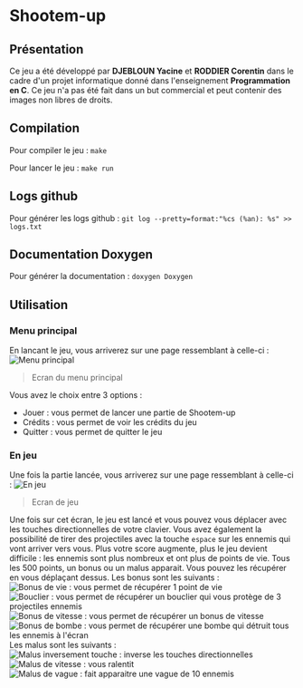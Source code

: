 # Shootem-up

## Présentation
Ce jeu a été développé par **DJEBLOUN Yacine** et **RODDIER Corentin** dans le cadre d'un projet informatique donné dans l'enseignement **Programmation en C**. Ce jeu n'a pas été fait dans un but commercial et peut contenir des images non libres de droits.

## Compilation
Pour compiler le jeu : `make`

Pour lancer le jeu : `make run`

## Logs github
Pour générer les logs github : `git log --pretty=format:"%cs (%an): %s" >> logs.txt`

## Documentation Doxygen
Pour générer la documentation : ``doxygen Doxygen``

## Utilisation
### Menu principal
En lancant le jeu, vous arriverez sur une page ressemblant à celle-ci :
![Menu principal](https://cdn.discordapp.com/attachments/1107558985785167894/1114273161891037245/Menu_game.png)
> Ecran du menu principal

Vous avez le choix entre 3 options :
- Jouer : vous permet de lancer une partie de Shootem-up
- Crédits : vous permet de voir les crédits du jeu
- Quitter : vous permet de quitter le jeu

### En jeu
Une fois la partie lancée, vous arriverez sur une page ressemblant à celle-ci :
![En jeu](https://cdn.discordapp.com/attachments/1107558985785167894/1114276491170160770/jeu_dofus.png)
> Ecran de jeu

Une fois sur cet écran, le jeu est lancé et vous pouvez vous déplacer avec les touches directionnelles de votre clavier. Vous avez également la possibilité de tirer des projectiles avec la touche `espace` sur les ennemis qui vont arriver vers vous. Plus votre score augmente, plus le jeu devient difficile : les ennemis sont plus nombreux et ont plus de points de vie. Tous les 500 points, un bonus ou un malus apparait. Vous pouvez les récupérer en vous déplaçant dessus.
Les bonus sont les suivants :<br/>
![Bonus de vie](https://media.discordapp.net/attachments/1107558985785167894/1114279616312508567/health.png) : vous permet de récupérer 1 point de vie<br/>
![Bouclier](https://media.discordapp.net/attachments/1107558985785167894/1114279617172348988/shield.png) : vous permet de récupérer un bouclier qui vous protège de 3 projectiles ennemis<br/>
![Bonus de vitesse](https://media.discordapp.net/attachments/1107558985785167894/1114279617591783585/speed.png) : vous permet de récupérer un bonus de vitesse<br/>
![Bonus de bombe](https://media.discordapp.net/attachments/1107558985785167894/1114279618019598456/bomb.png) : vous permet de récupérer une bombe qui détruit tous les ennemis à l'écran<br/>
Les malus sont les suivants :<br/>
![Malus inversement touche](https://media.discordapp.net/attachments/1107558985785167894/1114284993276035152/reverse.png) : inverse les touches directionnelles<br/>
![Malus de vitesse](https://media.discordapp.net/attachments/1107558985785167894/1114284993674485760/slow.png) : vous ralentit<br/>
![Malus de vague](https://media.discordapp.net/attachments/1107558985785167894/1114284994454638682/damage.png) : fait apparaitre une vague de 10 ennemis<br/>